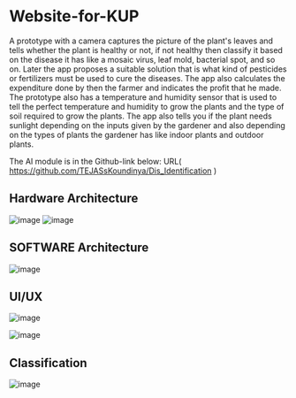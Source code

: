 # Website-for-KUP
 A prototype with a camera captures the picture of the plant's leaves and tells whether the plant is healthy or not, if not healthy then classify it based on the disease it has like a mosaic virus, leaf mold, bacterial spot, and so on. 
Later the app proposes a suitable solution that is what kind of pesticides or fertilizers must be used to cure the diseases. The app also calculates the expenditure done by then the farmer and indicates the profit that he made. The prototype also has a temperature and humidity sensor that is used to tell the perfect temperature and humidity to grow the plants and the type of soil required to grow the plants. The app also tells you if the plant needs sunlight depending on the inputs given by the gardener and also depending on the types of plants the gardener has like indoor plants and outdoor plants.

The AI module is in the Github-link below:
URL( https://github.com/TEJASsKoundinya/Dis_Identification )

## Hardware Architecture
![image](https://user-images.githubusercontent.com/77600063/181418980-8d9c6fe6-423c-445a-bc16-01d5783902f8.png)
![image](https://user-images.githubusercontent.com/77600063/181418987-8dd0eda3-398c-41cc-865e-e179ae0120ef.png)

## SOFTWARE Architecture
![image](https://user-images.githubusercontent.com/77600063/181419032-f34e1764-ca92-4ffd-9ef6-b442dff062f9.png)

## UI/UX
![image](https://user-images.githubusercontent.com/77600063/181419243-09b8c570-a438-4fbd-ba0d-8ff9a359a216.png)

![image](https://user-images.githubusercontent.com/77600063/181419058-acfdf165-0085-4bac-98d1-4eb2e33e2f7e.png)

## Classification
![image](https://user-images.githubusercontent.com/77600063/181419091-85c0206c-235c-4698-a11c-3fc09edf4df4.png)
